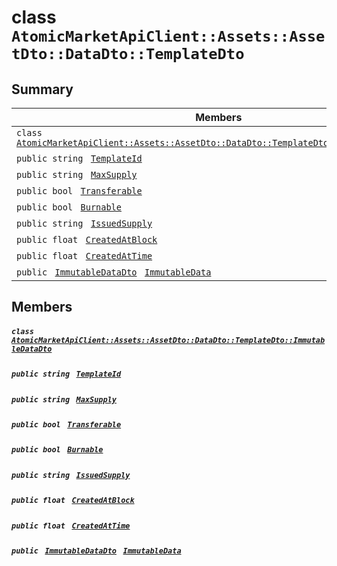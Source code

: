 # class `AtomicMarketApiClient::Assets::AssetDto::DataDto::TemplateDto` 

## Summary

 Members                                | Descriptions                                
----------------------------------------|---------------------------------------------
`class ` [`AtomicMarketApiClient::Assets::AssetDto::DataDto::TemplateDto::ImmutableDataDto`](.github/workflows/documentation/md/AtomicMarketApiClient--Assets--AssetDto--DataDto--TemplateDto--ImmutableDataDto.md#class_atomic_market_api_client_1_1_assets_1_1_asset_dto_1_1_data_dto_1_1_template_dto_1_1_immutable_data_dto)        | 
`public string ` [`TemplateId`](#class_atomic_market_api_client_1_1_assets_1_1_asset_dto_1_1_data_dto_1_1_template_dto_1a5c685b09e3b7fae8be2d38c8f4803549) | 
`public string ` [`MaxSupply`](#class_atomic_market_api_client_1_1_assets_1_1_asset_dto_1_1_data_dto_1_1_template_dto_1a4dd50194618fac55b4d08b6c93724a32) | 
`public bool ` [`Transferable`](#class_atomic_market_api_client_1_1_assets_1_1_asset_dto_1_1_data_dto_1_1_template_dto_1ab0a2025837cfad369c22e114d1c93d42) | 
`public bool ` [`Burnable`](#class_atomic_market_api_client_1_1_assets_1_1_asset_dto_1_1_data_dto_1_1_template_dto_1a50c30f69b54db362be32720d5cc433bd) | 
`public string ` [`IssuedSupply`](#class_atomic_market_api_client_1_1_assets_1_1_asset_dto_1_1_data_dto_1_1_template_dto_1a3cb7f0ff4cebaec1e75ad6a8a0fbc944) | 
`public float ` [`CreatedAtBlock`](#class_atomic_market_api_client_1_1_assets_1_1_asset_dto_1_1_data_dto_1_1_template_dto_1a0caa720646d595f07067fcc6c44a4b2e) | 
`public float ` [`CreatedAtTime`](#class_atomic_market_api_client_1_1_assets_1_1_asset_dto_1_1_data_dto_1_1_template_dto_1a14bdb6268c108cfc8647325d8aff2078) | 
`public ` [`ImmutableDataDto`](.github/workflows/documentation/md/AtomicMarketApiClient--Assets--AssetDto--DataDto--TemplateDto--ImmutableDataDto.md#class_atomic_market_api_client_1_1_assets_1_1_asset_dto_1_1_data_dto_1_1_template_dto_1_1_immutable_data_dto)` ` [`ImmutableData`](#class_atomic_market_api_client_1_1_assets_1_1_asset_dto_1_1_data_dto_1_1_template_dto_1a28b34021a1981f45a7e386c19634f80c) | 

## Members

##### `class ` [`AtomicMarketApiClient::Assets::AssetDto::DataDto::TemplateDto::ImmutableDataDto`](.github/workflows/documentation/md/AtomicMarketApiClient--Assets--AssetDto--DataDto--TemplateDto--ImmutableDataDto.md#class_atomic_market_api_client_1_1_assets_1_1_asset_dto_1_1_data_dto_1_1_template_dto_1_1_immutable_data_dto) 

##### `public string ` [`TemplateId`](#class_atomic_market_api_client_1_1_assets_1_1_asset_dto_1_1_data_dto_1_1_template_dto_1a5c685b09e3b7fae8be2d38c8f4803549) 

##### `public string ` [`MaxSupply`](#class_atomic_market_api_client_1_1_assets_1_1_asset_dto_1_1_data_dto_1_1_template_dto_1a4dd50194618fac55b4d08b6c93724a32) 

##### `public bool ` [`Transferable`](#class_atomic_market_api_client_1_1_assets_1_1_asset_dto_1_1_data_dto_1_1_template_dto_1ab0a2025837cfad369c22e114d1c93d42) 

##### `public bool ` [`Burnable`](#class_atomic_market_api_client_1_1_assets_1_1_asset_dto_1_1_data_dto_1_1_template_dto_1a50c30f69b54db362be32720d5cc433bd) 

##### `public string ` [`IssuedSupply`](#class_atomic_market_api_client_1_1_assets_1_1_asset_dto_1_1_data_dto_1_1_template_dto_1a3cb7f0ff4cebaec1e75ad6a8a0fbc944) 

##### `public float ` [`CreatedAtBlock`](#class_atomic_market_api_client_1_1_assets_1_1_asset_dto_1_1_data_dto_1_1_template_dto_1a0caa720646d595f07067fcc6c44a4b2e) 

##### `public float ` [`CreatedAtTime`](#class_atomic_market_api_client_1_1_assets_1_1_asset_dto_1_1_data_dto_1_1_template_dto_1a14bdb6268c108cfc8647325d8aff2078) 

##### `public ` [`ImmutableDataDto`](.github/workflows/documentation/md/AtomicMarketApiClient--Assets--AssetDto--DataDto--TemplateDto--ImmutableDataDto.md#class_atomic_market_api_client_1_1_assets_1_1_asset_dto_1_1_data_dto_1_1_template_dto_1_1_immutable_data_dto)` ` [`ImmutableData`](#class_atomic_market_api_client_1_1_assets_1_1_asset_dto_1_1_data_dto_1_1_template_dto_1a28b34021a1981f45a7e386c19634f80c) 

